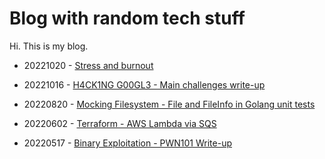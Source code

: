 # Blog with random tech stuff

Hi. This is my blog.

- 20221020 - [Stress and burnout](Stress%20and%20burnout)

- 20221016 - [H4CK1NG G00GL3 - Main challenges write-up](H4CK1NG%20G00GL3%20Main%20challenges%20write-up)

- 20220820 - [Mocking Filesystem - File and FileInfo in Golang unit tests](Mocking%20Filesystem%20File%20and%20FileInfo%20in%20Golang%20unit%20tests)

- 20220602 - [Terraform - AWS Lambda via SQS](Terraform%20-%20AWS%20Lambda%20via%20SQS)

- 20220517 - [Binary Exploitation - PWN101 Write-up](Binary%20Exploitation)
